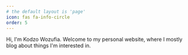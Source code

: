 ```yaml
---
# the default layout is 'page'
icon: fas fa-info-circle
order: 5
---
```


Hi, I'm Kodzo Wozufia. Welcome to my personal website,
where I mostly blog about things I'm interested in.
